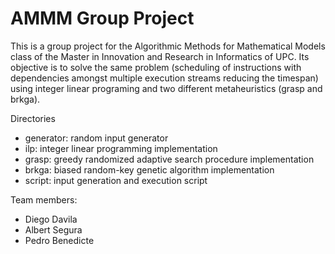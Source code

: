AMMM Group Project
==================

This is a group project for the Algorithmic Methods for Mathematical Models class of the Master in Innovation and Research in Informatics of UPC.
Its objective is to solve the same problem (scheduling of instructions with dependencies amongst multiple execution streams reducing the timespan) using integer linear programing and two different metaheuristics (grasp and brkga).

Directories
* generator: random input generator
* ilp: integer linear programming implementation
* grasp: greedy randomized adaptive search procedure implementation
* brkga: biased random-key genetic algorithm implementation
* script: input generation and execution script

Team members:
* Diego Davila
* Albert Segura
* Pedro Benedicte
